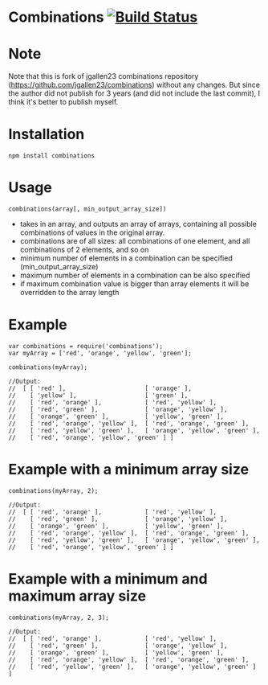 Combinations [![Build Status](https://travis-ci.org/jgallen23/combinations.svg?branch=master)](https://travis-ci.org/jgallen23/combinations)
============
# Note
Note that this is fork of jgallen23 combinations repository (https://github.com/jgallen23/combinations) without any changes.
But since the author did not publish for 3 years (and did not include the last commit), I think it's better to publish myself.

# Installation

    npm install combinations

# Usage

    combinations(array[, min_output_array_size])

*   takes in an array, and outputs an array of arrays, containing all possible combinations of values in the original array.
*   combinations are of all sizes: all combinations of one element, and all combinations of 2 elements, and so on
*   minimum number of elements in a combination can be specified (min_output_array_size)
*   maximum number of elements in a combination can be also specified
*   if maximum combination value is bigger than array elements it will be overridden to the array length

# Example

    var combinations = require('combinations');
    var myArray = ['red', 'orange', 'yellow', 'green'];

    combinations(myArray);

    //Output:
    //  [ [ 'red' ],                      [ 'orange' ],
    //    [ 'yellow' ],                   [ 'green' ],
    //    [ 'red', 'orange' ],            [ 'red', 'yellow' ],
    //    [ 'red', 'green' ],             [ 'orange', 'yellow' ],
    //    [ 'orange', 'green' ],          [ 'yellow', 'green' ],
    //    [ 'red', 'orange', 'yellow' ],  [ 'red', 'orange', 'green' ],
    //    [ 'red', 'yellow', 'green' ],   [ 'orange', 'yellow', 'green' ],
    //    [ 'red', 'orange', 'yellow', 'green' ] ]

# Example with a minimum array size

    combinations(myArray, 2);

    //Output:
    //  [ [ 'red', 'orange' ],            [ 'red', 'yellow' ],
    //    [ 'red', 'green' ],             [ 'orange', 'yellow' ],
    //    [ 'orange', 'green' ],          [ 'yellow', 'green' ],
    //    [ 'red', 'orange', 'yellow' ],  [ 'red', 'orange', 'green' ],
    //    [ 'red', 'yellow', 'green' ],   [ 'orange', 'yellow', 'green' ],
    //    [ 'red', 'orange', 'yellow', 'green' ] ]

# Example with a minimum and maximum array size

    combinations(myArray, 2, 3);

    //Output:
    //  [ [ 'red', 'orange' ],            [ 'red', 'yellow' ],
    //    [ 'red', 'green' ],             [ 'orange', 'yellow' ],
    //    [ 'orange', 'green' ],          [ 'yellow', 'green' ],
    //    [ 'red', 'orange', 'yellow' ],  [ 'red', 'orange', 'green' ],
    //    [ 'red', 'yellow', 'green' ],   [ 'orange', 'yellow', 'green' ] ]
